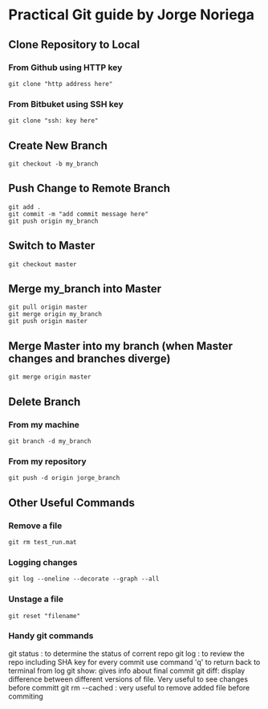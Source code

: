 # Practical Git guide by Jorge Noriega

## Clone Repository to Local
  ### From Github using HTTP key
  ```
  git clone "http address here"
  ```
  ### From Bitbuket using SSH key
  ```
  git clone "ssh: key here"
  ```

## Create New Branch
```
git checkout -b my_branch
```

## Push Change to Remote Branch
```
git add .
git commit -m "add commit message here"
git push origin my_branch
```

## Switch to Master
```
git checkout master
```

## Merge my_branch into Master
```
git pull origin master
git merge origin my_branch
git push origin master
```

## Merge Master into my branch (when Master changes and branches diverge)
```
git merge origin master
```

## Delete Branch
  ### From my machine
  ```
  git branch -d my_branch
  ```
  ### From my repository
  ```
  git push -d origin jorge_branch
  ```


## Other Useful Commands
### Remove a file
```
git rm test_run.mat
```
### Logging changes
```
git log --oneline --decorate --graph --all
```
### Unstage a file
```
git reset "filename"
```
### Handy git commands

git status : to determine the status of corrent repo
git log : to review the repo including SHA key for every commit
	use command 'q' to return back to terminal from log
git show: gives info about final commit
git diff: display difference between different versions of file. Very useful to see changes before committ
git rm --cached : very useful to remove added file before commiting
